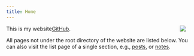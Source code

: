 ```yaml
---
title: Home
---
```


[<img src="https://img1.baidu.com/it/u=1458698859,3365697463&fm=253&fmt=auto&app=120&f=JPEG?w=1280&h=800" style="max-width:20%;min-width:40px;float:right;"/>](https://github.com/sakura758/)







This is my  website[GitHub](https://github.com/sakura758/lyang).

All pages not under the root directory of the website are listed below. You can also visit the list page of a single section, e.g., [posts](/post/), or [notes](/note/).



